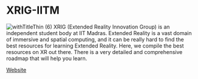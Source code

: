 # XRIG-IITM 
![withTitleThin (6)](https://github.com/xrigiitm/XR-Roadmap/assets/139524049/b6123790-e151-4d77-8665-fe2b5f36c58c)
XRIG (Extended Reality Innovation Group) is an independent student body at IIT Madras. Extended Reality is a vast domain of immersive and spatial computing, and it can be really hard to find the best resources for learning Extended Reality. Here, we compile the best resources on XR out there. There is a very detailed and comprehensive roadmap that will help you learn.

[Website](https://xrig94.editorx.io/xrig)

